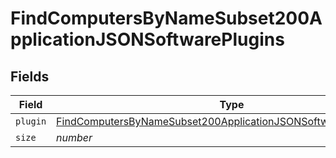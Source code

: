 # FindComputersByNameSubset200ApplicationJSONSoftwarePlugins


## Fields

| Field                                                                                                                                                           | Type                                                                                                                                                            | Required                                                                                                                                                        | Description                                                                                                                                                     | Example                                                                                                                                                         |
| --------------------------------------------------------------------------------------------------------------------------------------------------------------- | --------------------------------------------------------------------------------------------------------------------------------------------------------------- | --------------------------------------------------------------------------------------------------------------------------------------------------------------- | --------------------------------------------------------------------------------------------------------------------------------------------------------------- | --------------------------------------------------------------------------------------------------------------------------------------------------------------- |
| `plugin`                                                                                                                                                        | [FindComputersByNameSubset200ApplicationJSONSoftwarePluginsPlugin](../../models/operations/findcomputersbynamesubset200applicationjsonsoftwarepluginsplugin.md) | :heavy_minus_sign:                                                                                                                                              | N/A                                                                                                                                                             |                                                                                                                                                                 |
| `size`                                                                                                                                                          | *number*                                                                                                                                                        | :heavy_minus_sign:                                                                                                                                              | N/A                                                                                                                                                             | 1                                                                                                                                                               |